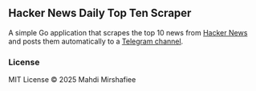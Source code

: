 ## Hacker News Daily Top Ten Scraper
A simple Go application that scrapes the top 10 news from [Hacker News](https://news.ycombinator.com/news) and posts them automatically to a [Telegram channel](https://t.me/TopTenHackerNews).

### License
MIT License © 2025 Mahdi Mirshafiee
